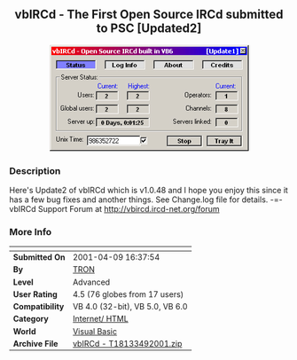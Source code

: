 ﻿<div align="center">

## vbIRCd \- The First Open Source IRCd submitted to PSC \[Updated2\]

<img src="PIC20014323721573.jpg">
</div>

### Description

Here's Update2 of vbIRCd which is v1.0.48 and I hope you enjoy this since it has a few bug fixes and another things. See Change.log file for details. -=- vbIRCd Support Forum at http://vbircd.ircd-net.org/forum
 
### More Info
 


<span>             |<span>
---                |---
**Submitted On**   |2001-04-09 16:37:54
**By**             |[TRON](https://github.com/Planet-Source-Code/PSCIndex/blob/master/ByAuthor/tron.md)
**Level**          |Advanced
**User Rating**    |4.5 (76 globes from 17 users)
**Compatibility**  |VB 4\.0 \(32\-bit\), VB 5\.0, VB 6\.0
**Category**       |[Internet/ HTML](https://github.com/Planet-Source-Code/PSCIndex/blob/master/ByCategory/internet-html__1-34.md)
**World**          |[Visual Basic](https://github.com/Planet-Source-Code/PSCIndex/blob/master/ByWorld/visual-basic.md)
**Archive File**   |[vbIRCd \- T18133492001\.zip](https://github.com/Planet-Source-Code/tron-vbircd-the-first-open-source-ircd-submitted-to-psc-updated2__1-22124/archive/master.zip)








